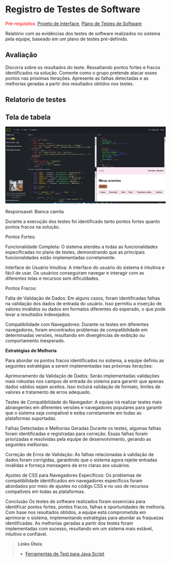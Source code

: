 # Registro de Testes de Software

<span style="color:red">Pré-requisitos: <a href="3-Projeto de Interface.md"> Projeto de Interface</a></span>, <a href="8-Plano de Testes de Software.md"> Plano de Testes de Software</a>

Relatório com as evidências dos testes de software realizados no sistema pela equipe, baseado em um plano de testes pré-definido.
## Avaliação

Discorra sobre os resultados do teste. Ressaltando pontos fortes e fracos identificados na solução. Comente como o grupo pretende atacar esses pontos nas 
próximas iterações. Apresente as falhas detectadas e as melhorias geradas a partir dos resultados obtidos nos testes.




## Relatorio de testes 

## Tela de tabela

![Exemplo de UserFlow](img/teste.png)


Responsavel: Bianca camila 

Durante a execução dos testes foi identificado tanto pontos fortes quanto pontos fracos na solução.

Pontos Fortes:

Funcionalidade Completa: O sistema atendeu a todas as funcionalidades especificadas no plano de testes, demonstrando que as principais funcionalidades estão implementadas corretamente.

Interface do Usuário Intuitiva: A interface do usuário do sistema é intuitiva e fácil de usar. Os usuários conseguiram navegar e interagir com as diferentes telas e recursos sem dificuldades.

Pontos Fracos:

Falta de Validação de Dados: Em alguns casos, foram identificadas falhas na validação dos dados de entrada do usuário. Isso permitiu a inserção de valores inválidos ou dados em formatos diferentes do esperado, o que pode levar a resultados indesejados.

Compatibilidade com Navegadores: Durante os testes em diferentes navegadores, foram encontrados problemas de compatibilidade em determinadas versões, resultando em divergências de exibição ou comportamento inesperado.


**Estratégias de Melhoria**

Para abordar os pontos fracos identificados no sistema, a equipe definiu as seguintes estratégias a serem implementadas nas próximas iterações:

Aprimoramento da Validação de Dados: Serão implementadas validações mais robustas nos campos de entrada do sistema para garantir que apenas dados válidos sejam aceitos. Isso incluirá validação de formato, limites de valores e tratamento de erros adequado.

Testes de Compatibilidade do Navegador: A equipe irá realizar testes mais abrangentes em diferentes versões e navegadores populares para garantir que o sistema seja compatível e exiba corretamente em todas as plataformas suportadas.

Falhas Detectadas e Melhorias Geradas
Durante os testes, algumas falhas foram identificadas e registradas para correção. Essas falhas foram priorizadas e resolvidas pela equipe de desenvolvimento, gerando as seguintes melhorias:

Correção de Erros de Validação: As falhas relacionadas à validação de dados foram corrigidas, garantindo que o sistema agora rejeite entradas inválidas e forneça mensagens de erro claras aos usuários.

Ajustes de CSS para Navegadores Específicos: Os problemas de compatibilidade identificados em navegadores específicos foram abordados por meio de ajustes no código CSS e no uso de recursos compatíveis em todas as plataformas.

Conclusão
Os testes de software realizados foram essenciais para identificar pontos fortes, pontos fracos, falhas e oportunidades de melhoria. Com base nos resultados obtidos, a equipe está comprometida em aprimorar o sistema, implementando estratégias para abordar as fraquezas identificadas. As melhorias geradas a partir dos testes foram implementadas com sucesso, resultando em um sistema mais estável, intuitivo e confiável.

> **Links Úteis**:
> - [Ferramentas de Test para Java Script](https://geekflare.com/javascript-unit-testing/)